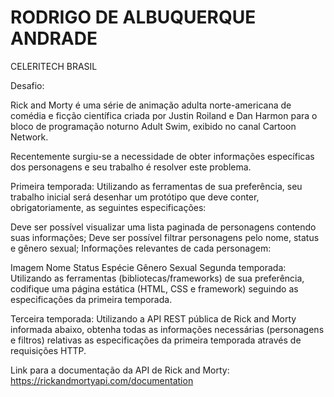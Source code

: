 # RODRIGO DE ALBUQUERQUE ANDRADE


CELERITECH BRASIL

Desafio:
 

Rick and Morty é uma série de animação adulta norte-americana de comédia e ficção científica criada por Justin Roiland e Dan Harmon para o bloco de programação noturno Adult Swim, exibido no canal Cartoon Network.

Recentemente surgiu-se a necessidade de obter informações específicas dos personagens e seu trabalho é resolver este problema.

 

Primeira temporada: Utilizando as ferramentas de sua preferência, seu trabalho inicial será desenhar um protótipo que deve conter, obrigatoriamente, as seguintes especificações:

Deve ser possível visualizar uma lista paginada de personagens contendo suas informações;
Deve ser possível filtrar personagens pelo nome, status e gênero sexual;
Informações relevantes de cada personagem:

Imagem
Nome
Status
Espécie
Gênero Sexual
Segunda temporada: Utilizando as ferramentas (bibliotecas/frameworks) de sua preferência, codifique uma página estática (HTML, CSS e framework) seguindo as especificações da primeira temporada.

 

Terceira temporada: Utilizando a API REST pública de Rick and Morty informada abaixo, obtenha todas as informações necessárias (personagens e filtros) relativas as especificações da primeira temporada através de requisições HTTP.

 

Link para a documentação da API de Rick and Morty: https://rickandmortyapi.com/documentation

 


 
